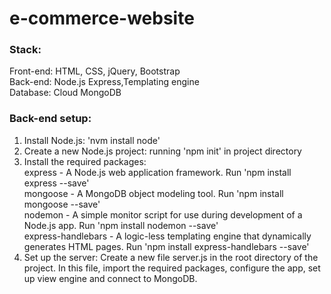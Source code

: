 # e-commerce-website

### Stack:
Front-end: HTML, CSS, jQuery, Bootstrap\
Back-end: Node.js Express,Templating engine\
Database: Cloud MongoDB

### Back-end setup:
1. Install Node.js: 'nvm install node'
2. Create a new Node.js project: running 'npm init' in project directory
3. Install the required packages:\
   express - A Node.js web application framework. Run 'npm install express --save'\
   mongoose - A MongoDB object modeling tool. Run 'npm install mongoose --save'\
   nodemon - A simple monitor script for use during development of a Node.js app. Run 'npm install nodemon --save'\
   express-handlebars - A logic-less templating engine that dynamically generates HTML pages. Run 'npm install express-handlebars --save'
4. Set up the server: Create a new file server.js in the root directory of the project. In this file, import the required packages, configure the app, set up view engine and connect to MongoDB.
                                  

